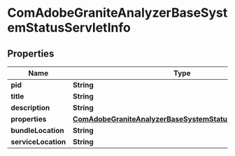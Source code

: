 
# ComAdobeGraniteAnalyzerBaseSystemStatusServletInfo

## Properties
Name | Type | Description | Notes
------------ | ------------- | ------------- | -------------
**pid** | **String** |  |  [optional]
**title** | **String** |  |  [optional]
**description** | **String** |  |  [optional]
**properties** | [**ComAdobeGraniteAnalyzerBaseSystemStatusServletProperties**](ComAdobeGraniteAnalyzerBaseSystemStatusServletProperties.md) |  |  [optional]
**bundleLocation** | **String** |  |  [optional]
**serviceLocation** | **String** |  |  [optional]




